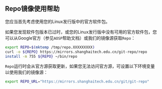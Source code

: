 ## Repo镜像使用帮助

您应当首先考虑使用您的Linux发行版中的官方软件包。

如果您发现软件包版本已过时，或您的Linux发行版中没有可用的官方软件包，您可以从Google官方（参见`AOSP`帮助文档）或我们的镜像源获取`Repo`：

```bash
export REPO=$(mktemp /tmp/repo.XXXXXXXXX)
curl -o ${REPO} https://mirrors.shanghaitech.edu.cn/git-repo/repo
install -m 755 ${REPO} ~/bin/repo
```

`Repo`运行时会从官方源获取更新，如果您无法访问官方源，可设置以下环境变量以使用我们的镜像源：

```bash
export REPO_URL="https://mirrors.shanghaitech.edu.cn/git/git-repo"
```